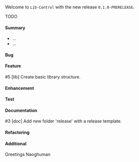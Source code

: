 Welcome to `Lib-Control` with the new release `0.1.0-PRERELEASE`.

TODO



#### Summary
* ...
* ...



#### Bug



#### Feature
#5 [lib] Create basic library structure.



#### Enhancement



#### Test



#### Documentation
#3 [doc] Add new folder 'release' with a release template.



#### Refactoring



#### Additional



Greetings
Naoghuman



[//]: # (Issues which will be integrated in this release)



[//]: # (Links)
